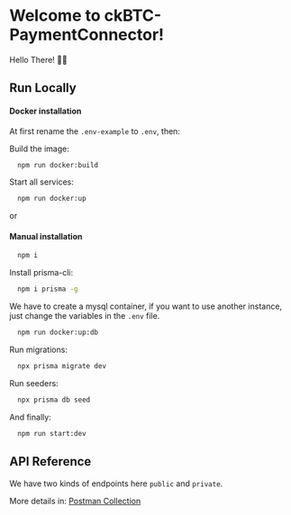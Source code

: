 # Welcome to ckBTC-PaymentConnector!

Hello There! ✌🏽

## Run Locally

#### Docker installation

At first rename the `.env-example` to `.env`, then:

Build the image:
```bash
  npm run docker:build
```
Start all services:
```bash
  npm run docker:up
```

or

#### Manual installation

```bash
  npm i
```
Install prisma-cli:
```bash
  npm i prisma -g
```

We have to create a mysql container, if you want to use another instance, just change the variables in the `.env` file.

```bash
  npm run docker:up:db
```

Run migrations:
```bash
  npx prisma migrate dev
```

Run seeders:
```bash
  npx prisma db seed
```
And finally:
```bash
  npm run start:dev
```
## API Reference
We have two kinds of endpoints here `public` and `private`.

More details in: [Postman Collection](https://github.com/lastcron/ckbtc-boilerplate/blob/production/docs.postman_collection.json)

